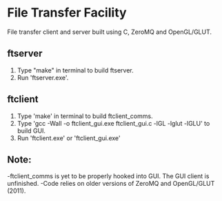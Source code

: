 File Transfer Facility
======================

File transfer client and server built using C, ZeroMQ and OpenGL/GLUT.

ftserver
--------

1. Type "make" in terminal to build ftserver.
2. Run 'ftserver.exe'.

ftclient
--------

1. Type 'make' in terminal to build ftclient_comms.
2. Type 'gcc -Wall -o ftclient_gui.exe ftclient_gui.c -lGL -lglut -lGLU' to build GUI.
3. Run 'ftclient.exe' or 'ftclient_gui.exe'

Note:
-----
-ftclient_comms is yet to be properly hooked into GUI. The GUI client is unfinished. 
-Code relies on older versions of ZeroMQ and OpenGL/GLUT (2011).

